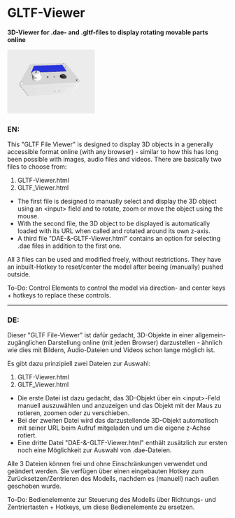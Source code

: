 # GLTF-Viewer
**3D-Viewer for .dae- and .gltf-files to display rotating movable parts online**

<img src="https://github.com/nlohr1/Adjustable-Humidity-Switch/blob/main/Elektronik-Box.gif" alt="Elektronik-Box.gif" width="200">

### EN:
This "GLTF File Viewer" is designed to display 3D objects in a generally accessible format online (with any browser) - similar to how this has long been possible with images, audio files and videos. There are basically two files to choose from:  

1. GLTF-Viewer.html
2. GLTF_Viewer.html

- The first file is designed to manually select and display the 3D object using an &lt;input&gt; field and to rotate, zoom or move the object using the mouse.  
- With the second file, the 3D object to be displayed is automatically loaded with its URL when called and rotated around its own z-axis.  
- A third file "DAE-&-GLTF-Viewer.html" contains an option for selecting .dae files in addition to the first one.

All 3 files can be used and modified freely, without restrictions. They have an inbuilt-Hotkey to reset/center the model after beeing (manually) pushed outside.  

To-Do: Control Elements to control the model via direction- and center keys + hotkeys to replace these controls.

---
### DE:

Dieser "GLTF File-Viewer" ist dafür gedacht, 3D-Objekte in einer allgemein-zugänglichen Darstellung online (mit jeden Browser) darzustellen - ähnlich wie dies mit Bildern, Audio-Dateien und Videos schon lange möglich ist.  

Es gibt dazu prinzipiell zwei Dateien zur Auswahl:  
1. GLTF-Viewer.html  
2. GLTF_Viewer.html

- Die erste Datei ist dazu gedacht, das 3D-Objekt über ein &lt;input&gt;-Feld manuell auszuwählen und anzuzeigen und das Objekt mit der Maus zu rotieren, zoomen oder zu verschieben.  
- Bei der zweiten Datei wird das darzustellende 3D-Objekt automatisch mit seiner URL beim Aufruf mitgeladen und um die eigene z-Achse rotiert.  
- Eine dritte Datei "DAE-&-GLTF-Viewer.html" enthält zusätzlich zur ersten noch eine Möglichkeit zur Auswahl von .dae-Dateien.  

Alle 3 Dateien können frei und ohne Einschränkungen verwendet und geändert werden. Sie verfügen über einen eingebauten Hotkey zum Zurücksetzen/Zentrieren des Modells, nachdem es (manuell) nach außen geschoben wurde.  

To-Do: Bedienelemente zur Steuerung des Modells über Richtungs- und Zentriertasten + Hotkeys, um diese Bedienelemente zu ersetzen.
